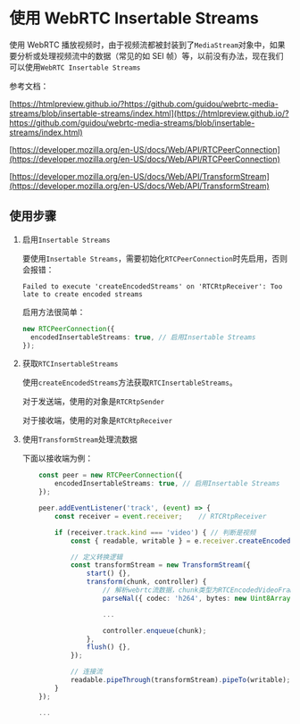 # 使用 WebRTC Insertable Streams

使用 WebRTC 播放视频时，由于视频流都被封装到了`MediaStream`对象中，如果要分析或处理视频流中的数据（常见的如 SEI 帧）等，以前没有办法，现在我们可以使用`WebRTC Insertable Streams`

参考文档：

[https://htmlpreview.github.io/?https://github.com/guidou/webrtc-media-streams/blob/insertable-streams/index.html](https://htmlpreview.github.io/?https://github.com/guidou/webrtc-media-streams/blob/insertable-streams/index.html)

[https://developer.mozilla.org/en-US/docs/Web/API/RTCPeerConnection](https://developer.mozilla.org/en-US/docs/Web/API/RTCPeerConnection)

[https://developer.mozilla.org/en-US/docs/Web/API/TransformStream](https://developer.mozilla.org/en-US/docs/Web/API/TransformStream)

## 使用步骤

1. 启用`Insertable Streams`

   要使用`Insertable Streams`，需要初始化`RTCPeerConnection`时先启用，否则会报错：

   ```
   Failed to execute 'createEncodedStreams' on 'RTCRtpReceiver': Too late to create encoded streams
   ```

   启用方法很简单：

   ```ts
   new RTCPeerConnection({
     encodedInsertableStreams: true, // 启用Insertable Streams
   });
   ```

2. 获取`RTCInsertableStreams`

   使用`createEncodedStreams`方法获取`RTCInsertableStreams`。

   对于发送端，使用的对象是`RTCRtpSender`

   对于接收端，使用的对象是`RTCRtpReceiver`

3. 使用`TransformStream`处理流数据

   下面以接收端为例：

   ```ts
       const peer = new RTCPeerConnection({
           encodedInsertableStreams: true, // 启用Insertable Streams
       });

       peer.addEventListener('track', (event) => {
           const receiver = event.receiver;    // RTCRtpReceiver

           if (receiver.track.kind === 'video') { // 判断是视频
               const { readable, writable } = e.receiver.createEncodedStreams();   // 获取RTCInsertableStreams

               // 定义转换逻辑
               const transformStream = new TransformStream({
                   start() {},
                   transform(chunk, controller) {
                       // 解析webrtc流数据，chunk类型为RTCEncodedVideoFrame，二进制数据是Annex B格式(00 00 00 01隔断)的h264 nalu数据
                       parseNal({ codec: 'h264', bytes: new Uint8Array(chunk.data)});

                       ...

                       controller.enqueue(chunk);
                   },
                   flush() {},
               });

               // 连接流
               readable.pipeThrough(transformStream).pipeTo(writable);
           }
       });

       ...
   ```
